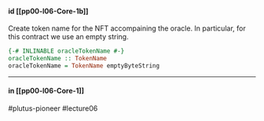 #### id [[pp00-l06-Core-1b]]
Create token name for the NFT accompaining the oracle. In particular, for this contract we use an empty string. 

```haskell
{-# INLINABLE oracleTokenName #-}
oracleTokenName :: TokenName
oracleTokenName = TokenName emptyByteString
```


---
#### in [[pp00-l06-Core-1]]
#plutus-pioneer  #lecture06 
